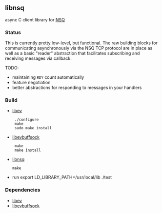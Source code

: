 ## libnsq

async C client library for [NSQ][1]

### Status

This is currently pretty low-level, but functional.  The raw building blocks for communicating
asynchronously via the NSQ TCP protocol are in place as well as a basic "reader" abstraction that facilitates
subscribing and receiving messages via callback.

TODO:

 * maintaining `RDY` count automatically
 * feature negotiation
 * better abstractions for responding to messages in your handlers

### Build
 * [libev](http://dist.schmorp.de/libev/)
        
        ./configure
        make 
        sudo make install

 * [libevbuffsock](https://github.com/mreiferson/libevbuffsock)
   
        make 
        make install

  * [libnsq](https://github.com/nsqio/libnsq)
  
        make
	
  + run
     export LD_LIBRARY_PATH=/usr/local/lib
    ./test

### Dependencies

 * [libev][2]
 * [libevbuffsock][3]

[1]: https://github.com/bitly/nsq
[2]: http://software.schmorp.de/pkg/libev.html
[3]: https://github.com/mreiferson/libevbuffsock
